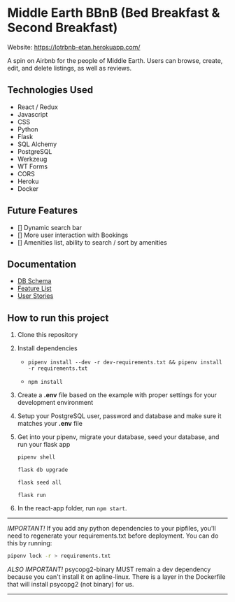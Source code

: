 # Middle Earth BBnB (Bed Breakfast & Second Breakfast)

Website: https://lotrbnb-etan.herokuapp.com/

A spin on Airbnb for the people of Middle Earth. Users can browse, create, edit, and delete listings, as well as reviews.

## Technologies Used

- React / Redux
- Javascript
- CSS
- Python
- Flask
- SQL Alchemy
- PostgreSQL
- Werkzeug
- WT Forms
- CORS
- Heroku
- Docker

## Future Features

- [] Dynamic search bar
- [] More user interaction with Bookings
- [] Amenities list, ability to search / sort by amenities

## Documentation

* [DB Schema](https://github.com/enochtan17/finalProject-lotrBnb/wiki/DB-Schema)
* [Feature List](https://github.com/enochtan17/finalProject-lotrBnb/wiki/Feature-List)
* [User Stories](https://github.com/enochtan17/finalProject-lotrBnb/wiki/User-Stories)



## How to run this project

1. Clone this repository

2. Install dependencies

   -   ```cd app &&
       pipenv install --dev -r dev-requirements.txt && pipenv install -r requirements.txt
       ```

   -   ```cd react-app &&
       npm install
       ```

3. Create a **.env** file based on the example with proper settings for your
   development environment

4. Setup your PostgreSQL user, password and database and make sure it matches your **.env** file

5. Get into your pipenv, migrate your database, seed your database, and run your flask app

   ```bash
   pipenv shell
   ```

   ```bash
   flask db upgrade
   ```

   ```bash
   flask seed all
   ```

   ```
   flask run
   ```

6. In the react-app folder, run ```npm start```.

***
*IMPORTANT!*
   If you add any python dependencies to your pipfiles, you'll need to regenerate your requirements.txt before deployment.
   You can do this by running:

   ```bash
   pipenv lock -r > requirements.txt
   ```

*ALSO IMPORTANT!*
   psycopg2-binary MUST remain a dev dependency because you can't install it on apline-linux.
   There is a layer in the Dockerfile that will install psycopg2 (not binary) for us.
***

